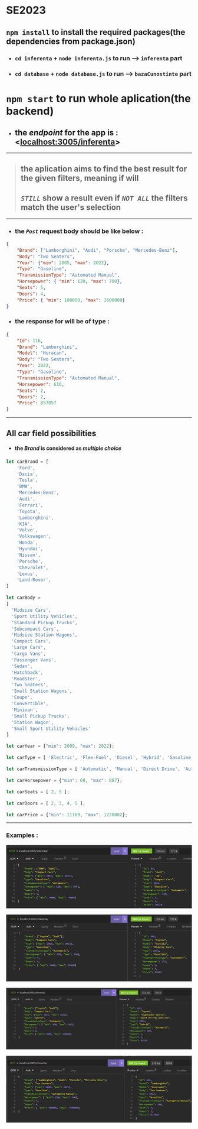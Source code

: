 # SE2023

## `npm install` to install the required packages(the dependencies from package.json)

- ### `cd inferenta` + `node inferenta.js` to run --> `inferenta` part

- ### `cd database` + `node database.js` to run --> `bazaCunostinte` part


# **`npm start`** to run whole aplication(the backend)

- ## the *endpoint* for the app is : <[localhost:3005/inferenta](http://localhost:3005/inferenta/)>
---

> ## the aplication aims to find the best result for the given filters, meaning if will  
> 
> ## _**`STILL`**_ show a result even if _**`NOT ALL`**_ the filters match the user's selection

---
- ### the *`Post`* request body should be like below :
```json
{
    "Brand": ["Lamborghini", "Audi", "Porsche", "Mercedes-Benz"],
    "Body": "Two Seaters",
    "Year": {"min": 2005, "max": 2022},
    "Type": "Gasoline",
    "TransmissionType": "Automated Manual",
    "Horsepower": { "min": 120, "max": 700},
    "Seats": 5,
    "Doors": 4,
    "Price": { "min": 100000, "max": 1500000}
}
```
- ### the response for will be of type :
```json
{
	"Id": 116,
	"Brand": "Lamborghini",
	"Model": "Huracan",
	"Body": "Two Seaters",
	"Year": 2022,
	"Type": "Gasoline",
	"TransmissionType": "Automated Manual",
	"Horsepower": 610,
	"Seats": 2,
	"Doors": 2,
	"Price": 857057
}
```
---
## All car field possibilities
- #### the _**Brand**_ is considered as _multiple choice_
```javascript
let carBrand = [
    'Ford',
    'Dacia',
    'Tesla',
    'BMW',
    'Mercedes-Benz',
    'Audi',
    'Ferrari',
    'Toyota',
    'Lamborghini',
    'KIA',
    'Volvo',
    'Volkswagen',
    'Honda',
    'Hyundai',
    'Nissan',
    'Porsche',
    'Chevrolet',
    'Lexus',
    'Land-Rover',
]
```
```javascript
let carBody = 
[
  'Midsize Cars',
  'Sport Utility Vehicles',
  'Standard Pickup Trucks',
  'Subcompact Cars',
  'Midsize Station Wagons',
  'Compact Cars',
  'Large Cars',
  'Cargo Vans',
  'Passenger Vans',
  'Sedan',
  'Hatchback',
  'Roadster',
  'Two Seaters',
  'Small Station Wagons',
  'Coupe',
  'Convertible',
  'Minivan',
  'Small Pickup Trucks',
  'Station Wagon',
  'Small Sport Utility Vehicles'
]
```
```javascript
let carYear = {"min": 2009, "max": 2022};
```
```javascript
let carType = [ 'Electric', 'Flex-Fuel', 'Diesel', 'Hybrid', 'Gasoline' ]
```
```javascript
let carTransmissionType = [ 'Automatic', 'Manual', 'Direct Drive', 'Automated Manual' ];
```
```javascript
let carHorsepower = {"min": 68, "max": 887};
```
```javascript
let carSeats = [ 2, 5 ];
```
```javascript
let carDoors = [ 2, 3, 4, 5 ];
```
```javascript
let carPrice = {"min": 11169, "max": 1228002};
```
---
### Examples :
![Alt text](./img/1.png?raw=true "Title")

![Alt text](./img/2.png?raw=true "Title")

![Alt text](./img/3.png?raw=true "Title")

![Alt text](./img/4.png?raw=true "Title")
